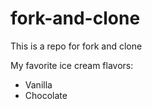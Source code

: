 # fork-and-clone
This is a repo for fork and clone


My favorite ice cream flavors:
- Vanilla
- Chocolate
